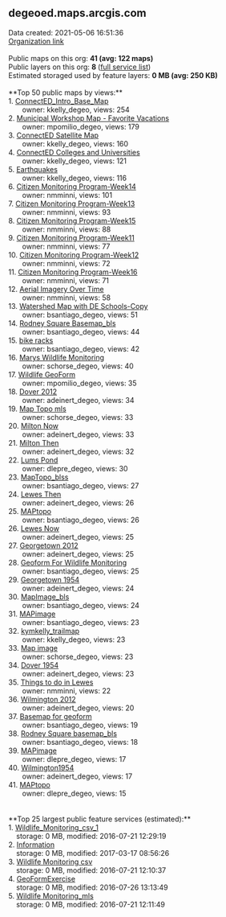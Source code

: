 <h2>degeoed.maps.arcgis.com</h2> Data created: 2021-05-06 16:51:36 <br /><a target='new' href='https://degeoed.maps.arcgis.com'>Organization link</a><br /><br />Public maps on this org: <b>41 (avg: 122 maps)</b><br />Public layers on this org: <b>8 </b>(<a target='new' href='https://services.arcgis.com/xVuwAWVPm2ST7901/ArcGIS/rest/services'>full service list</a>)<br />Estimated storaged used by feature layers: <b>0 MB (avg: 250 KB)</b><br /><br />**Top 50 public maps by views:**<br />  1. <a target='new' href='https://www.arcgis.com/home/item.html?id=3175970ad5f341c3848e5d15e5135760'>ConnectED_Intro_Base_Map</a> <br />  &nbsp;&nbsp;&nbsp;&nbsp; &nbsp;&nbsp;owner: kkelly_degeo, views: 254<br />  2. <a target='new' href='https://www.arcgis.com/home/item.html?id=f4c7f9bb3e724857ad413c726029cd8e'>Municipal Workshop Map - Favorite Vacations</a> <br />  &nbsp;&nbsp;&nbsp;&nbsp; &nbsp;&nbsp;owner: mpomilio_degeo, views: 179<br />  3. <a target='new' href='https://www.arcgis.com/home/item.html?id=594cacec3a5f40fc852816d0eb6a464f'>ConnectED Satellite Map</a> <br />  &nbsp;&nbsp;&nbsp;&nbsp; &nbsp;&nbsp;owner: kkelly_degeo, views: 160<br />  4. <a target='new' href='https://www.arcgis.com/home/item.html?id=a037c0f86e5d43feaa9310c1bae445c4'>ConnectED Colleges and Universities</a> <br />  &nbsp;&nbsp;&nbsp;&nbsp; &nbsp;&nbsp;owner: kkelly_degeo, views: 121<br />  5. <a target='new' href='https://www.arcgis.com/home/item.html?id=af6fa3d755714480b2b1ff60d0388d14'>Earthquakes</a> <br />  &nbsp;&nbsp;&nbsp;&nbsp; &nbsp;&nbsp;owner: kkelly_degeo, views: 116<br />  6. <a target='new' href='https://www.arcgis.com/home/item.html?id=30666c306d5f4476a3baefbc1be0909c'>Citizen Monitoring Program-Week14</a> <br />  &nbsp;&nbsp;&nbsp;&nbsp; &nbsp;&nbsp;owner: nmminni, views: 101<br />  7. <a target='new' href='https://www.arcgis.com/home/item.html?id=07a7a3eac6bc44b2bde7eb6d1a12fbf0'>Citizen Monitoring Program-Week13</a> <br />  &nbsp;&nbsp;&nbsp;&nbsp; &nbsp;&nbsp;owner: nmminni, views: 93<br />  8. <a target='new' href='https://www.arcgis.com/home/item.html?id=9ff64efeff4447d18cd70c4ddd56b4e6'>Citizen Monitoring Program-Week15</a> <br />  &nbsp;&nbsp;&nbsp;&nbsp; &nbsp;&nbsp;owner: nmminni, views: 88<br />  9. <a target='new' href='https://www.arcgis.com/home/item.html?id=7edaa969550549129127b29cbb25109b'>Citizen Monitoring Program-Week11</a> <br />  &nbsp;&nbsp;&nbsp;&nbsp; &nbsp;&nbsp;owner: nmminni, views: 77<br />  10. <a target='new' href='https://www.arcgis.com/home/item.html?id=232a80538c5c4cec89745044818a2b46'>Citizen Monitoring Program-Week12</a> <br />  &nbsp;&nbsp;&nbsp;&nbsp; &nbsp;&nbsp;owner: nmminni, views: 72<br />  11. <a target='new' href='https://www.arcgis.com/home/item.html?id=653dfad6f6384abe9413f4b0dcc4c5d8'>Citizen Monitoring Program-Week16</a> <br />  &nbsp;&nbsp;&nbsp;&nbsp; &nbsp;&nbsp;owner: nmminni, views: 71<br />  12. <a target='new' href='https://www.arcgis.com/home/item.html?id=c16e6ecd98464bb99853e91af063c1b8'>Aerial Imagery Over Time</a> <br />  &nbsp;&nbsp;&nbsp;&nbsp; &nbsp;&nbsp;owner: nmminni, views: 58<br />  13. <a target='new' href='https://www.arcgis.com/home/item.html?id=1d8ab7070bc34d699a4ee71166386011'>Watershed Map with DE Schools-Copy</a> <br />  &nbsp;&nbsp;&nbsp;&nbsp; &nbsp;&nbsp;owner: bsantiago_degeo, views: 51<br />  14. <a target='new' href='https://www.arcgis.com/home/item.html?id=8f36919962e0410d9926967ab6c3f810'>Rodney Square Basemap_bls</a> <br />  &nbsp;&nbsp;&nbsp;&nbsp; &nbsp;&nbsp;owner: bsantiago_degeo, views: 44<br />  15. <a target='new' href='https://www.arcgis.com/home/item.html?id=3d2c0d0855ef4b00b2c39f129d054b5e'>bike racks</a> <br />  &nbsp;&nbsp;&nbsp;&nbsp; &nbsp;&nbsp;owner: bsantiago_degeo, views: 42<br />  16. <a target='new' href='https://www.arcgis.com/home/item.html?id=a50e9ba1e63e4fd9acdb4858a9151190'>Marys Wildlife Monitoring</a> <br />  &nbsp;&nbsp;&nbsp;&nbsp; &nbsp;&nbsp;owner: schorse_degeo, views: 40<br />  17. <a target='new' href='https://www.arcgis.com/home/item.html?id=cdb6cb10b65e4f37bff5c17dfeb9a7cf'>Wildlife GeoForm</a> <br />  &nbsp;&nbsp;&nbsp;&nbsp; &nbsp;&nbsp;owner: mpomilio_degeo, views: 35<br />  18. <a target='new' href='https://www.arcgis.com/home/item.html?id=8520cf5226a14dbeb1b8a1926c5ac233'>Dover 2012</a> <br />  &nbsp;&nbsp;&nbsp;&nbsp; &nbsp;&nbsp;owner: adeinert_degeo, views: 34<br />  19. <a target='new' href='https://www.arcgis.com/home/item.html?id=9d384990df7343e39e4d730938dc297c'>Map Topo mls</a> <br />  &nbsp;&nbsp;&nbsp;&nbsp; &nbsp;&nbsp;owner: schorse_degeo, views: 33<br />  20. <a target='new' href='https://www.arcgis.com/home/item.html?id=cc78dd35ead64363a9586a7164a7a3a9'>Milton Now</a> <br />  &nbsp;&nbsp;&nbsp;&nbsp; &nbsp;&nbsp;owner: adeinert_degeo, views: 33<br />  21. <a target='new' href='https://www.arcgis.com/home/item.html?id=003212fb43544041a797641adcfb5d93'>Milton Then</a> <br />  &nbsp;&nbsp;&nbsp;&nbsp; &nbsp;&nbsp;owner: adeinert_degeo, views: 32<br />  22. <a target='new' href='https://www.arcgis.com/home/item.html?id=a3f01629e9374489b084c0d5e8410acf'>Lums Pond</a> <br />  &nbsp;&nbsp;&nbsp;&nbsp; &nbsp;&nbsp;owner: dlepre_degeo, views: 30<br />  23. <a target='new' href='https://www.arcgis.com/home/item.html?id=4cdc0130ea524758b71031287c1abb5e'>MapTopo_blss</a> <br />  &nbsp;&nbsp;&nbsp;&nbsp; &nbsp;&nbsp;owner: bsantiago_degeo, views: 27<br />  24. <a target='new' href='https://www.arcgis.com/home/item.html?id=fbad8c7e59b34036a68cf848108d6890'>Lewes Then</a> <br />  &nbsp;&nbsp;&nbsp;&nbsp; &nbsp;&nbsp;owner: adeinert_degeo, views: 26<br />  25. <a target='new' href='https://www.arcgis.com/home/item.html?id=c36c4fc594204e91a2260fc57bd84851'>MAPtopo</a> <br />  &nbsp;&nbsp;&nbsp;&nbsp; &nbsp;&nbsp;owner: bsantiago_degeo, views: 26<br />  26. <a target='new' href='https://www.arcgis.com/home/item.html?id=01ea39058ffc497390e963ff66003ddd'>Lewes Now</a> <br />  &nbsp;&nbsp;&nbsp;&nbsp; &nbsp;&nbsp;owner: adeinert_degeo, views: 25<br />  27. <a target='new' href='https://www.arcgis.com/home/item.html?id=63707d09961942e7912e408b4b57535e'>Georgetown 2012</a> <br />  &nbsp;&nbsp;&nbsp;&nbsp; &nbsp;&nbsp;owner: adeinert_degeo, views: 25<br />  28. <a target='new' href='https://www.arcgis.com/home/item.html?id=489d06f0621141a2bab0f9374a6c083a'>Geoform For Wildlife Monitoring</a> <br />  &nbsp;&nbsp;&nbsp;&nbsp; &nbsp;&nbsp;owner: bsantiago_degeo, views: 25<br />  29. <a target='new' href='https://www.arcgis.com/home/item.html?id=76f0cd1be4f641d1a28670e85ebcde9b'>Georgetown 1954</a> <br />  &nbsp;&nbsp;&nbsp;&nbsp; &nbsp;&nbsp;owner: adeinert_degeo, views: 24<br />  30. <a target='new' href='https://www.arcgis.com/home/item.html?id=81112d173b804d9cacd1a11345e81a4c'>MapImage_bls</a> <br />  &nbsp;&nbsp;&nbsp;&nbsp; &nbsp;&nbsp;owner: bsantiago_degeo, views: 24<br />  31. <a target='new' href='https://www.arcgis.com/home/item.html?id=019ad808999745f78ca9fe70641db963'>MAPimage</a> <br />  &nbsp;&nbsp;&nbsp;&nbsp; &nbsp;&nbsp;owner: bsantiago_degeo, views: 23<br />  32. <a target='new' href='https://www.arcgis.com/home/item.html?id=f1cc8dbb0743475eb17da9924c4afdc9'>kymkelly_trailmap</a> <br />  &nbsp;&nbsp;&nbsp;&nbsp; &nbsp;&nbsp;owner: kkelly_degeo, views: 23<br />  33. <a target='new' href='https://www.arcgis.com/home/item.html?id=4614772495734757929037e5aae1ccfb'>Map image</a> <br />  &nbsp;&nbsp;&nbsp;&nbsp; &nbsp;&nbsp;owner: schorse_degeo, views: 23<br />  34. <a target='new' href='https://www.arcgis.com/home/item.html?id=6bc6233bf9234be19cfee66dbaa51009'>Dover 1954</a> <br />  &nbsp;&nbsp;&nbsp;&nbsp; &nbsp;&nbsp;owner: adeinert_degeo, views: 23<br />  35. <a target='new' href='https://www.arcgis.com/home/item.html?id=47761c5972bc46e9bfb6aa2e284f9867'>Things to do in Lewes</a> <br />  &nbsp;&nbsp;&nbsp;&nbsp; &nbsp;&nbsp;owner: nmminni, views: 22<br />  36. <a target='new' href='https://www.arcgis.com/home/item.html?id=89d60d4bd1d24b058e031981cb2925a6'>Wilmington 2012</a> <br />  &nbsp;&nbsp;&nbsp;&nbsp; &nbsp;&nbsp;owner: adeinert_degeo, views: 20<br />  37. <a target='new' href='https://www.arcgis.com/home/item.html?id=8fb7e02660e34d4b86ed6edf9e179a2f'>Basemap for geoform</a> <br />  &nbsp;&nbsp;&nbsp;&nbsp; &nbsp;&nbsp;owner: bsantiago_degeo, views: 19<br />  38. <a target='new' href='https://www.arcgis.com/home/item.html?id=bb083a6a26954739b4bcdeec422923b1'>Rodney Square basemap_bls</a> <br />  &nbsp;&nbsp;&nbsp;&nbsp; &nbsp;&nbsp;owner: bsantiago_degeo, views: 18<br />  39. <a target='new' href='https://www.arcgis.com/home/item.html?id=ec07c6966100414c84fe6523459adb2d'>MAPimage</a> <br />  &nbsp;&nbsp;&nbsp;&nbsp; &nbsp;&nbsp;owner: dlepre_degeo, views: 17<br />  40. <a target='new' href='https://www.arcgis.com/home/item.html?id=b7cb64b70656428fabdf32c0d0ea5924'>Wilmington1954</a> <br />  &nbsp;&nbsp;&nbsp;&nbsp; &nbsp;&nbsp;owner: adeinert_degeo, views: 17<br />  41. <a target='new' href='https://www.arcgis.com/home/item.html?id=1acac716476741b7b99f3e3128d0acd4'>MAPtopo</a> <br />  &nbsp;&nbsp;&nbsp;&nbsp; &nbsp;&nbsp;owner: dlepre_degeo, views: 15<br /><br /><br />**Top 25 largest public feature services (estimated):**<br /> 1. <a target='new' href='https://www.arcgis.com/home/item.html?id=37ed6a76cbec4cc5a5ae97505c889e97'>Wildlife_Monitoring_csv_1</a><br /> &nbsp;&nbsp;&nbsp;&nbsp;storage: 0 MB, modified: 2016-07-21 12:29:19<br /> 2. <a target='new' href='https://www.arcgis.com/home/item.html?id=1bd62758bd404318a63f42d6e6cb4550'>Information</a><br /> &nbsp;&nbsp;&nbsp;&nbsp;storage: 0 MB, modified: 2017-03-17 08:56:26<br /> 3. <a target='new' href='https://www.arcgis.com/home/item.html?id=fcce350dd72a4e7399b6239784d56730'>Wildlife Monitoring csv</a><br /> &nbsp;&nbsp;&nbsp;&nbsp;storage: 0 MB, modified: 2016-07-21 12:10:37<br /> 4. <a target='new' href='https://www.arcgis.com/home/item.html?id=ae3e8050c7f74c988d0f8866b5b30f6b'>GeoFormExercise</a><br /> &nbsp;&nbsp;&nbsp;&nbsp;storage: 0 MB, modified: 2016-07-26 13:13:49<br /> 5. <a target='new' href='https://www.arcgis.com/home/item.html?id=4089d86cd9de4533a4740984e9262a15'>Wildlife Monitoring_mls</a><br /> &nbsp;&nbsp;&nbsp;&nbsp;storage: 0 MB, modified: 2016-07-21 12:11:49<br />
